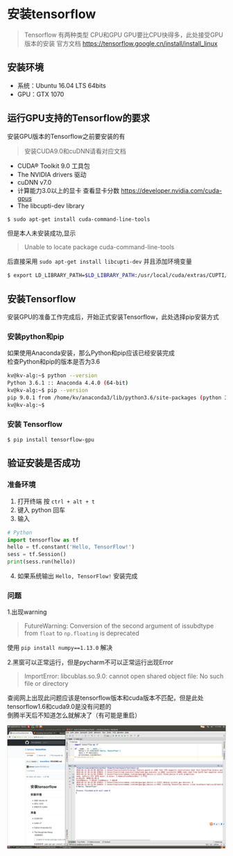 # 安装tensorflow

> Tensorflow 有两种类型 CPU和GPU
> GPU要比CPU快得多，此处接受GPU版本的安装
> 官方文档 https://tensorflow.google.cn/install/install_linux

## 安装环境

- 系统：Ubuntu 16.04 LTS 64bits
- GPU：GTX 1070

## 运行GPU支持的Tensorflow的要求

安装GPU版本的Tensorflow之前要安装的有

> 安装CUDA9.0和cuDNN请看对应文档

- CUDA® Toolkit 9.0   工具包
- The NVIDIA drivers  驱动
- cuDNN v7.0
- 计算能力3.0以上的显卡 查看显卡分数 https://developer.nvidia.com/cuda-gpus
- The libcupti-dev library

``` bash
$ sudo apt-get install cuda-command-line-tools
```

  但是本人未安装成功,显示
  >  Unable to locate package cuda-command-line-tools
  
  后直接采用 `sudo apt-get install libcupti-dev` 并且添加环境变量
  ```bash
  $ export LD_LIBRARY_PATH=$LD_LIBRARY_PATH:/usr/local/cuda/extras/CUPTI/lib64
  ```

## 安装Tensorflow

安装GPU的准备工作完成后，开始正式安装Tensorflow，此处选择pip安装方式

### 安装python和pip

如果使用Anaconda安装，那么Python和pip应该已经安装完成 \
检查Python和pip的版本是否为3.6

``` bash
kv@kv-alg:~$ python --version
Python 3.6.1 :: Anaconda 4.4.0 (64-bit)
kv@kv-alg:~$ pip --version
pip 9.0.1 from /home/kv/anaconda3/lib/python3.6/site-packages (python 3.6)
kv@kv-alg:~$
```

### 安装 Tensorflow

```bash
$ pip install tensorflow-gpu
```

## 验证安装是否成功

### 准备环境

1. 打开终端  按 `ctrl + alt + t`
2. 键入 python 回车
3. 输入
``` python
# Python
import tensorflow as tf
hello = tf.constant('Hello, TensorFlow!')
sess = tf.Session()
print(sess.run(hello))
```
4. 如果系统输出 `Hello, TensorFlow!` 安装完成

### 问题

1.出现warning

> FutureWarning: Conversion of the second argument of issubdtype from `float` to `np.floating` is deprecated

使用 `pip install numpy==1.13.0` 解决

2.黑窗可以正常运行，但是pycharm不可以正常运行出现Error

> ImportError: libcublas.so.9.0: cannot open shared object file: No such file or directory 

查阅网上出现此问题应该是tensorflow版本和cuda版本不匹配，但是此处tensorflow1.6和cuda9.0是没有问题的 \
倒腾半天后不知道怎么就解决了（有可能是重启）


![installation success](./img/tensorflow.png)

